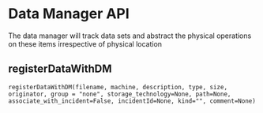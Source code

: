 # Data Manager API
The data manager will track data sets and abstract the physical operations on these items irrespective of physical location

## registerDataWithDM

`registerDataWithDM(filename, machine, description, type, size, originator, group = "none", storage_technology=None, path=None, associate_with_incident=False, incidentId=None, kind="", comment=None)`
